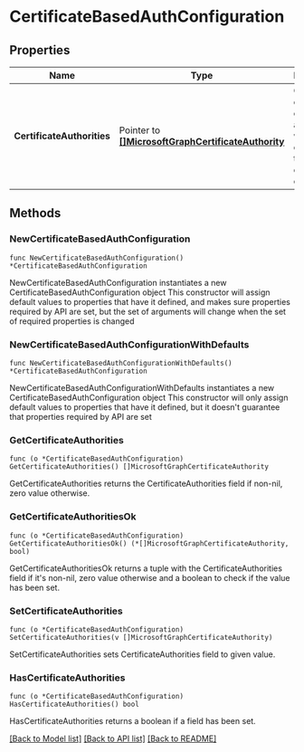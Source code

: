 # CertificateBasedAuthConfiguration

## Properties

Name | Type | Description | Notes
------------ | ------------- | ------------- | -------------
**CertificateAuthorities** | Pointer to [**[]MicrosoftGraphCertificateAuthority**](MicrosoftGraphCertificateAuthority.md) | Collection of certificate authorities which creates a trusted certificate chain. | [optional] 

## Methods

### NewCertificateBasedAuthConfiguration

`func NewCertificateBasedAuthConfiguration() *CertificateBasedAuthConfiguration`

NewCertificateBasedAuthConfiguration instantiates a new CertificateBasedAuthConfiguration object
This constructor will assign default values to properties that have it defined,
and makes sure properties required by API are set, but the set of arguments
will change when the set of required properties is changed

### NewCertificateBasedAuthConfigurationWithDefaults

`func NewCertificateBasedAuthConfigurationWithDefaults() *CertificateBasedAuthConfiguration`

NewCertificateBasedAuthConfigurationWithDefaults instantiates a new CertificateBasedAuthConfiguration object
This constructor will only assign default values to properties that have it defined,
but it doesn't guarantee that properties required by API are set

### GetCertificateAuthorities

`func (o *CertificateBasedAuthConfiguration) GetCertificateAuthorities() []MicrosoftGraphCertificateAuthority`

GetCertificateAuthorities returns the CertificateAuthorities field if non-nil, zero value otherwise.

### GetCertificateAuthoritiesOk

`func (o *CertificateBasedAuthConfiguration) GetCertificateAuthoritiesOk() (*[]MicrosoftGraphCertificateAuthority, bool)`

GetCertificateAuthoritiesOk returns a tuple with the CertificateAuthorities field if it's non-nil, zero value otherwise
and a boolean to check if the value has been set.

### SetCertificateAuthorities

`func (o *CertificateBasedAuthConfiguration) SetCertificateAuthorities(v []MicrosoftGraphCertificateAuthority)`

SetCertificateAuthorities sets CertificateAuthorities field to given value.

### HasCertificateAuthorities

`func (o *CertificateBasedAuthConfiguration) HasCertificateAuthorities() bool`

HasCertificateAuthorities returns a boolean if a field has been set.


[[Back to Model list]](../README.md#documentation-for-models) [[Back to API list]](../README.md#documentation-for-api-endpoints) [[Back to README]](../README.md)


